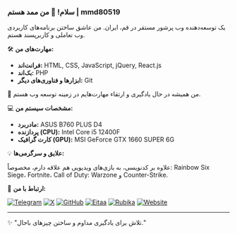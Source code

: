 ### سلام! 👋 من ممد هستم | mmd80519

یک توسعه‌دهنده وب پرشور مستقر در قم، ایران. من عاشق ساختن برنامه‌های کاربردی وب تعاملی و کاربرپسند هستم.

🛠️ **مهارت‌های من:**

* **فرانت‌اند:** HTML, CSS, JavaScript, jQuery, React.js
* **بک‌اند:** PHP
* **ابزارها و فناوری‌های دیگر:** Git

🌱 من همیشه در حال یادگیری و ارتقاء مهارت‌هایم در زمینه توسعه وب هستم.

💻 **مشخصات سیستم من:**

* **مادربرد:** ASUS B760 PLUS D4
* **پردازنده (CPU):** Intel Core i5 12400F
* **کارت گرافیک (GPU):** MSI GeForce GTX 1660 SUPER 6G

💡 **علایق و سرگرمی‌ها:**

علاوه بر کدنویسی، به بازی‌های ویدیویی هم علاقه دارم، مخصوصاً: Rainbow Six Siege، Fortnite، Call of Duty: Warzone و Counter-Strike.

🤝 **ارتباط با من:**

[![Telegram](https://img.shields.io/badge/Telegram-%232CA5E0.svg?style=for-the-badge&logo=telegram&logoColor=white)](https://t.me/mmd80519)
[![X](https://img.shields.io/badge/X-%23000000.svg?style=for-the-badge&logo=x&logoColor=white)](https://x.com/mmd80519)
[![GitHub](https://img.shields.io/badge/GitHub-%2324292e.svg?style=for-the-badge&logo=github&logoColor=white)](https://github.com/mmd80519)
[![Eitaa](https://img.shields.io/badge/Eitaa-%2351B259.svg?style=for-the-badge&logo=eitaa&logoColor=white)](https://eitaa.com/mmd80519)
[![Rubika](https://img.shields.io/badge/Rubika-%23E63946.svg?style=for-the-badge&logo=rubika&logoColor=white)](https://rubika.ir/mmd80519)
[![Website](https://img.shields.io/badge/Website-%23f0f0f0.svg?style=for-the-badge&logo=web&logoColor=black)]((https://mohammad-bagher.ir/))

---

✨ "تلاش برای یادگیری مداوم و ساختن چیزهای باحال."

<!--
**mmd80519/mmd80519** is a ✨ _special_ ✨ repository because its `README.md` (this file) appears on your GitHub profile.

Here are some ideas to get you started:

- 🔭 I’m currently working on ...
- 🌱 I’m currently learning ...
- 👯 I’m looking to collaborate on ...
- 🤔 I’m looking for help with ...
- 💬 Ask me about ...
- 📫 How to reach me: ...
- 😄 Pronouns: ...
- ⚡ Fun fact: ...
-->
